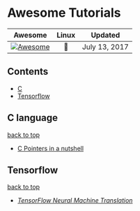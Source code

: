 # Awesome Tutorials

| Awesome | Linux | Updated
| :-: | :-: | :-:
| [![Awesome](https://cdn.rawgit.com/sindresorhus/awesome/d7305f38d29fed78fa85652e3a63e154dd8e8829/media/badge.svg)](https://github.com/sindresorhus/awesome) |  :penguin: | July 13, 2017


## Contents ##

- [C](#c-language)
- [Tensorflow](#tensorflow)


## C language ##

[back to top](#contents) 
* [C Pointers in a nutshell](http://aticleworld.com/pointers-in-c/#.WWmawVI0rVU.facebook)

## Tensorflow
[back to top](#contents)
* [_TensorFlow Neural Machine Translation_](https://github.com/tensorflow/nmt)
